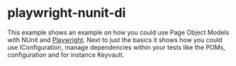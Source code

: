 # playwright-nunit-di

This example shows an example on how you could use Page Object Models with NUnit and [Playwright](https://playwright.dev/). Next to just the basics it shows how you could use IConfiguration, manage dependencies within your tests like the POMs, configuration and for instance Keyvault.